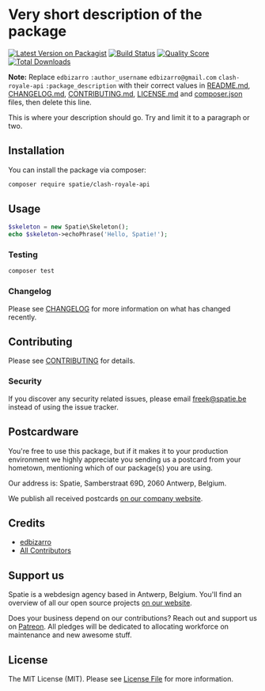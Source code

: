 # Very short description of the package

[![Latest Version on Packagist](https://img.shields.io/packagist/v/edbizarro/clash-royale-api.svg?style=flat-square)](https://packagist.org/packages/edbizarro/clash-royale-api)
[![Build Status](https://img.shields.io/travis/edbizarro/clash-royale-api/master.svg?style=flat-square)](https://travis-ci.org/edbizarro/clash-royale-api)
[![Quality Score](https://img.shields.io/scrutinizer/g/edbizarro/clash-royale-api.svg?style=flat-square)](https://scrutinizer-ci.com/g/edbizarro/clash-royale-api)
[![Total Downloads](https://img.shields.io/packagist/dt/edbizarro/clash-royale-api.svg?style=flat-square)](https://packagist.org/packages/edbizarro/clash-royale-api)

**Note:** Replace ```edbizarro``` ```:author_username``` ```edbizarro@gmail.com``` ```clash-royale-api``` ```:package_description``` with their correct values in [README.md](README.md), [CHANGELOG.md](CHANGELOG.md), [CONTRIBUTING.md](CONTRIBUTING.md), [LICENSE.md](LICENSE.md) and [composer.json](composer.json) files, then delete this line.

This is where your description should go. Try and limit it to a paragraph or two.

## Installation

You can install the package via composer:

```bash
composer require spatie/clash-royale-api
```

## Usage

``` php
$skeleton = new Spatie\Skeleton();
echo $skeleton->echoPhrase('Hello, Spatie!');
```

### Testing

``` bash
composer test
```

### Changelog

Please see [CHANGELOG](CHANGELOG.md) for more information on what has changed recently.

## Contributing

Please see [CONTRIBUTING](CONTRIBUTING.md) for details.

### Security

If you discover any security related issues, please email freek@spatie.be instead of using the issue tracker.

## Postcardware

You're free to use this package, but if it makes it to your production environment we highly appreciate you sending us a postcard from your hometown, mentioning which of our package(s) you are using.

Our address is: Spatie, Samberstraat 69D, 2060 Antwerp, Belgium.

We publish all received postcards [on our company website](https://spatie.be/en/opensource/postcards).

## Credits

- [edbizarro](https://github.com/:author_username)
- [All Contributors](../../contributors)

## Support us

Spatie is a webdesign agency based in Antwerp, Belgium. You'll find an overview of all our open source projects [on our website](https://spatie.be/opensource).

Does your business depend on our contributions? Reach out and support us on [Patreon](https://www.patreon.com/spatie). 
All pledges will be dedicated to allocating workforce on maintenance and new awesome stuff.

## License

The MIT License (MIT). Please see [License File](LICENSE.md) for more information.
